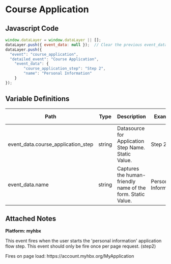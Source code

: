# Course Application

### 

## Javascript Code
```js
window.dataLayer = window.dataLayer || [];
dataLayer.push({ event_data: null });  // Clear the previous event_data object.
dataLayer.push({
  "event": "course_application",
  "detailed_event": "Course Application",
    "event_data": {
        "course_application_step": "Step 2",
        "name": "Personal Information"
    }
});
```

## Variable Definitions

|Path|Type|Description|Example|Pattern|Min Length|Max Length|Minimum|Maximum|Multiple Of|
| --- | --- | --- | --- | --- | --- | --- | --- | --- | --- |
|event_data.course_application_step|string|Datasource for Application Step Name. Static Value.|Step 2|||||||
|event_data.name|string|Captures the human-friendly name of the form. Static Value.|Personal Information|||||||

## Attached Notes

<p><strong>Platform: myhbx</strong></p>
<p>This event fires when the user starts the 'personal information' application flow step. This event should only be fire once per page request. (step2)</p>
<p>Fires on page load: https://account.myhbx.org/MyApplication </p>


